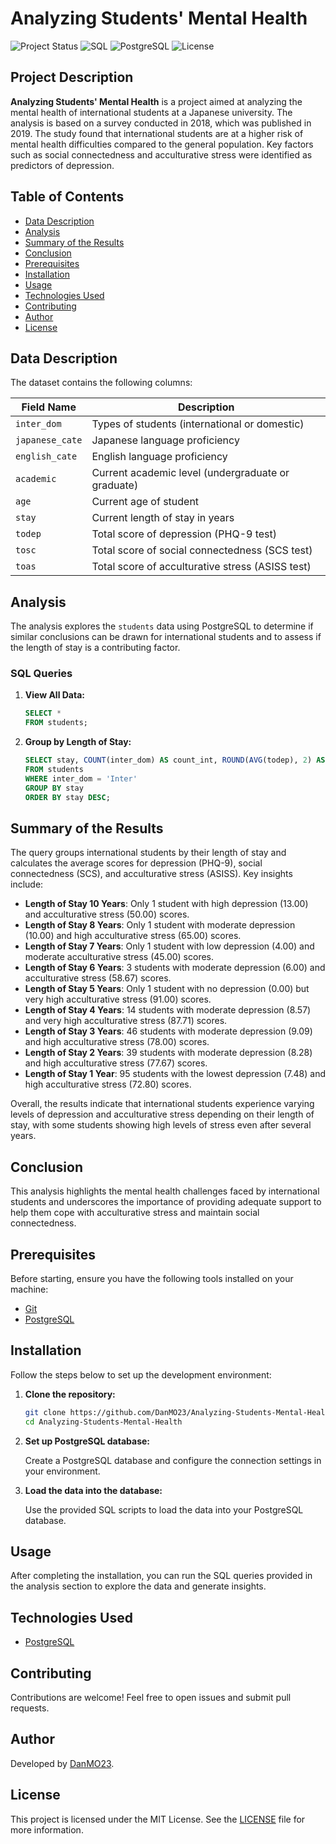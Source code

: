 # Analyzing Students' Mental Health

![Project Status](https://img.shields.io/badge/Status-Completed-brightgreen?style=for-the-badge)
![SQL](https://img.shields.io/badge/SQL-PostgreSQL-blue?style=for-the-badge)
![PostgreSQL](https://img.shields.io/badge/PostgreSQL-13.4-blue?style=for-the-badge)
![License](https://img.shields.io/badge/License-MIT-lightgrey?style=for-the-badge)

## Project Description

**Analyzing Students' Mental Health** is a project aimed at analyzing the mental health of international students at a Japanese university. The analysis is based on a survey conducted in 2018, which was published in 2019. The study found that international students are at a higher risk of mental health difficulties compared to the general population. Key factors such as social connectedness and acculturative stress were identified as predictors of depression.

## Table of Contents

- [Data Description](#data-description)
- [Analysis](#analysis)
- [Summary of the Results](#summary-of-the-results)
- [Conclusion](#conclusion)
- [Prerequisites](#prerequisites)
- [Installation](#installation)
- [Usage](#usage)
- [Technologies Used](#technologies-used)
- [Contributing](#contributing)
- [Author](#author)
- [License](#license)

## Data Description

The dataset contains the following columns:

| Field Name      | Description                                      |
| --------------- | ------------------------------------------------ |
| `inter_dom`     | Types of students (international or domestic)    |
| `japanese_cate` | Japanese language proficiency                    |
| `english_cate`  | English language proficiency                     |
| `academic`      | Current academic level (undergraduate or graduate) |
| `age`           | Current age of student                           |
| `stay`          | Current length of stay in years                  |
| `todep`         | Total score of depression (PHQ-9 test)           |
| `tosc`          | Total score of social connectedness (SCS test)   |
| `toas`          | Total score of acculturative stress (ASISS test) |

## Analysis

The analysis explores the `students` data using PostgreSQL to determine if similar conclusions can be drawn for international students and to assess if the length of stay is a contributing factor.

### SQL Queries

1. **View All Data:**
    ```sql
    SELECT * 
    FROM students;
    ```

2. **Group by Length of Stay:**
    ```sql
    SELECT stay, COUNT(inter_dom) AS count_int, ROUND(AVG(todep), 2) AS average_phq, ROUND(AVG(tosc), 2) AS average_scs, ROUND(AVG(toas), 2) AS average_as
    FROM students
    WHERE inter_dom = 'Inter'
    GROUP BY stay
    ORDER BY stay DESC;
    ```

## Summary of the Results

The query groups international students by their length of stay and calculates the average scores for depression (PHQ-9), social connectedness (SCS), and acculturative stress (ASISS). Key insights include:

- **Length of Stay 10 Years**: Only 1 student with high depression (13.00) and acculturative stress (50.00) scores.
- **Length of Stay 8 Years**: Only 1 student with moderate depression (10.00) and high acculturative stress (65.00) scores.
- **Length of Stay 7 Years**: Only 1 student with low depression (4.00) and moderate acculturative stress (45.00) scores.
- **Length of Stay 6 Years**: 3 students with moderate depression (6.00) and acculturative stress (58.67) scores.
- **Length of Stay 5 Years**: Only 1 student with no depression (0.00) but very high acculturative stress (91.00) scores.
- **Length of Stay 4 Years**: 14 students with moderate depression (8.57) and very high acculturative stress (87.71) scores.
- **Length of Stay 3 Years**: 46 students with moderate depression (9.09) and high acculturative stress (78.00) scores.
- **Length of Stay 2 Years**: 39 students with moderate depression (8.28) and high acculturative stress (77.67) scores.
- **Length of Stay 1 Year**: 95 students with the lowest depression (7.48) and high acculturative stress (72.80) scores.

Overall, the results indicate that international students experience varying levels of depression and acculturative stress depending on their length of stay, with some students showing high levels of stress even after several years.

## Conclusion

This analysis highlights the mental health challenges faced by international students and underscores the importance of providing adequate support to help them cope with acculturative stress and maintain social connectedness.

## Prerequisites

Before starting, ensure you have the following tools installed on your machine:

- [Git](https://git-scm.com/)
- [PostgreSQL](https://www.postgresql.org/)

## Installation

Follow the steps below to set up the development environment:

1. **Clone the repository:**

   ```bash
   git clone https://github.com/DanMO23/Analyzing-Students-Mental-Health.git
   cd Analyzing-Students-Mental-Health
   ```

2. **Set up PostgreSQL database:**

   Create a PostgreSQL database and configure the connection settings in your environment.

3. **Load the data into the database:**

   Use the provided SQL scripts to load the data into your PostgreSQL database.

## Usage

After completing the installation, you can run the SQL queries provided in the analysis section to explore the data and generate insights.

## Technologies Used

- [PostgreSQL](https://www.postgresql.org/)

## Contributing

Contributions are welcome! Feel free to open issues and submit pull requests.

## Author

Developed by [DanMO23](https://github.com/DanMO23).

## License

This project is licensed under the MIT License. See the [LICENSE](LICENSE) file for more information.
